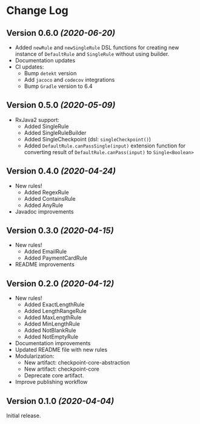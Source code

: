 # Change Log

## Version 0.6.0 *(2020-06-20)*

* Added `newRule` and `newSingleRule` DSL functions for
  creating new instance of `DefaultRule` and `SingleRule` without using builder.
* Documentation updates
* CI updates:
    * Bump `detekt` version
    * Add `jacoco` and `codecov` integrations
    * Bump `Gradle` version to 6.4

## Version 0.5.0 *(2020-05-09)*

* RxJava2 support:
    * Added SingleRule
    * Added SingleRuleBuilder
    * Added SingleCheckpoint (dsl: `singleCheckpoint()`)
    * Added `DefaultRule.canPassSingle(input)` extension function for
    converting result of `DefaultRule.canPass(input)`
    to `Single<Boolean>`

## Version 0.4.0 *(2020-04-24)*

* New rules!
    * Added RegexRule
    * Added ContainsRule
    * Added AnyRule
* Javadoc improvements

## Version 0.3.0 *(2020-04-15)*

* New rules!
    * Added EmailRule
    * Added PaymentCardRule
* README improvements

## Version 0.2.0 *(2020-04-12)*

* New rules!
    * Added ExactLengthRule
    * Added LengthRangeRule
    * Added MaxLengthRule
    * Added MinLengthRule
    * Added NotBlankRule
    * Added NotEmptyRule
* Documentation improvements
* Updated README file with new rules
* Modularization:
    * New artifact: checkpoint-core-abstraction
    * New artifact: checkpoint-core
    * Deprecate core artifact.
* Improve publishing workflow

## Version 0.1.0 *(2020-04-04)*

Initial release.
